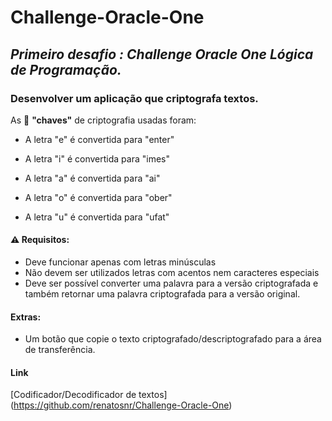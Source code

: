# Challenge-Oracle-One

## ***Primeiro desafio : Challenge Oracle One Lógica de Programação.***


### Desenvolver um aplicação que criptografa textos.


As 🔐 **"chaves"** de criptografia usadas foram:


- A letra "e" é convertida para "enter"

- A letra "i" é convertida para "imes"

- A letra "a" é convertida para "ai"

- A letra "o" é convertida para "ober"

- A letra "u" é convertida para "ufat"

#### ⚠️ Requisitos:
- Deve funcionar apenas com letras minúsculas
- Não devem ser utilizados letras com acentos nem caracteres especiais
- Deve ser possível converter uma palavra para a versão criptografada e também retornar uma palavra criptografada para a versão original.

#### Extras:
- Um botão que copie o texto criptografado/descriptografado para a área de transferência.

#### Link 
[Codificador/Decodificador de textos] (https://github.com/renatosnr/Challenge-Oracle-One)
